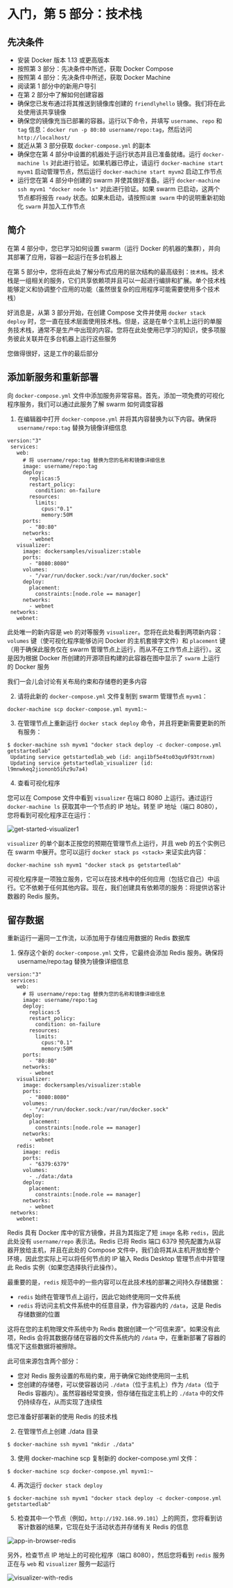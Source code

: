 #   入门，第 5 部分：技术栈

##  先决条件
-   安装 Docker 版本 1.13 或更高版本
-   按照第 3 部分：先决条件中所述，获取 Docker Compose
-   按照第 4 部分：先决条件中所述，获取 Docker Machine
-   阅读第 1 部分中的新用户导引
-   在第 2 部分中了解如何创建容器
-   确保您已发布通过将其推送到镜像库创建的 `friendlyhello` 镜像。我们将在此处使用该共享镜像
-   确保您的镜像充当已部署的容器。运行以下命令，并填写 `username`、`repo` 和 `tag` 信息：`docker run -p 80:80 username/repo:tag`，然后访问 `http://localhost/`
-   就近从第 3 部分获取 `docker-compose.yml` 的副本
-   确保您在第 4 部分中设置的机器处于运行状态并且已准备就绪。运行 `docker-machine ls` 对此进行验证。如果机器已停止，请运行 `docker-machine start myvm1` 启动管理节点，然后运行 `docker-machine start myvm2` 启动工作节点
-   运行您在第 4 部分中创建的 swarm 并使其做好准备。运行 `docker-machine ssh myvm1 "docker node ls"` 对此进行验证。如果 swarm 已启动，这两个节点都将报告 `ready` 状态。如果未启动，请按照`设置 swarm` 中的说明重新初始化 `swarm` 并加入工作节点

##  简介

在第 4 部分中，您已学习如何设置 swarm（运行 Docker 的机器的集群），并向其部署了应用，容器一起运行在多台机器上

在第 5 部分中，您将在此处了解分布式应用的层次结构的最高级别：`技术栈`。技术栈是一组相关的服务，它们共享依赖项并且可以一起进行编排和扩展。单个技术栈能够定义和协调整个应用的功能（虽然很复杂的应用程序可能需要使用多个技术栈）

好消息是，从第 3 部分开始，在创建 Compose 文件并使用 `docker stack deploy` 时，您一直在技术层面使用技术栈。但是，这是在单个主机上运行的单服务技术栈，通常不是生产中出现的内容。您将在此处使用已学习的知识，使多项服务彼此关联并在多台机器上运行这些服务

您做得很好，这是工作的最后部分

##  添加新服务和重新部署

向 `docker-compose.yml` 文件中添加服务非常容易。首先，添加一项免费的可视化程序服务，我们可以通过此服务了解 swarm 如何调度容器

1.  在编辑器中打开 `docker-compose.yml` 并将其内容替换为以下内容。确保将 `username/repo:tag` 替换为镜像详细信息
```
version:"3"
 services:
   web:
     # 将 username/repo:tag 替换为您的名称和镜像详细信息
     image: username/repo:tag
     deploy:
       replicas:5
       restart_policy:
         condition: on-failure
       resources:
         limits:
           cpus:"0.1"
           memory:50M
     ports:
       - "80:80"
     networks:
       - webnet
   visualizer:
     image: dockersamples/visualizer:stable
     ports:
       - "8080:8080"
     volumes:
       - "/var/run/docker.sock:/var/run/docker.sock"
     deploy:
       placement:
         constraints:[node.role == manager]
     networks:
       - webnet
 networks:
   webnet:
```

此处唯一的新内容是 `web` 的对等服务 `visualizer`。您将在此处看到两项新内容：`volumes` 键（使可视化程序能够访问 Docker 的主机套接字文件）和 `placement` 键（用于确保此服务仅在 swarm 管理节点上运行，而从不在工作节点上运行）。这是因为根据 Docker 所创建的开源项目构建的此容器在图中显示了 `swarm` 上运行的 Docker 服务

我们一会儿会讨论有关布局约束和存储卷的更多内容

2.  请将此新的 `docker-compose.yml` 文件复制到 swarm 管理节点 `myvm1`：
```
docker-machine scp docker-compose.yml myvm1:~
```

3.  在管理节点上重新运行 `docker stack deploy` 命令，并且将更新需要更新的所有服务：
```
$ docker-machine ssh myvm1 "docker stack deploy -c docker-compose.yml getstartedlab"
 Updating service getstartedlab_web (id: angi1bf5e4to03qu9f93trnxm)
 Updating service getstartedlab_visualizer (id: l9mnwkeq2jiononb5ihz9u7a4)
```

4.  查看可视化程序

您可以在 Compose 文件中看到 `visualizer` 在端口 8080 上运行。通过运行 `docker-machine ls` 获取其中一个节点的 IP 地址。转至 IP 地址（端口 8080），您将看到可视化程序正在运行：

![get-started-visualizer1](image/get-started-visualizer1.png)

`visualizer` 的单个副本正按您的预期在管理节点上运行，并且 web 的五个实例已在 swarm 中展开。您可以运行 `docker stack ps <stack>` 来证实此内容：
```
docker-machine ssh myvm1 "docker stack ps getstartedlab"
```

可视化程序是一项独立服务，它可以在技术栈中的任何应用（包括它自己）中运行。它不依赖于任何其他内容。现在，我们创建具有依赖项的服务：将提供访客计数器的 Redis 服务。

##  留存数据

重新运行一遍同一工作流，以添加用于存储应用数据的 Redis 数据库

1.  保存这个新的 `docker-compose.yml` 文件，它最终会添加 Redis 服务。确保将 username/repo:tag 替换为镜像详细信息
```
version:"3"
 services:
   web:
     # 将 username/repo:tag 替换为您的名称和镜像详细信息
     image: username/repo:tag
     deploy:
       replicas:5
       restart_policy:
         condition: on-failure
       resources:
         limits:
           cpus:"0.1"
           memory:50M
     ports:
       - "80:80"
     networks:
       - webnet
   visualizer:
     image: dockersamples/visualizer:stable
     ports:
       - "8080:8080"
     volumes:
       - "/var/run/docker.sock:/var/run/docker.sock"
     deploy:
       placement:
         constraints:[node.role == manager]
     networks:
       - webnet
   redis:
     image: redis
     ports:
       - "6379:6379"
     volumes:
       - ./data:/data
     deploy:
       placement:
         constraints:[node.role == manager]
     networks:
       - webnet
 networks:
   webnet:
```

Redis 具有 Docker 库中的官方镜像，并且为其指定了短 `image` 名称 `redis`，因此此处没有 `username/repo` 表示法。Redis 已将 Redis 端口 6379 预先配置为从容器开放给主机，并且在此处的 Compose 文件中，我们会将其从主机开放给整个环境，因此您实际上可以将任何节点的 IP 输入 Redis Desktop 管理节点中并管理此 Redis 实例（如果您选择执行此操作）。

最重要的是，`redis` 规范中的一些内容可以在此技术栈的部署之间持久存储数据：
-   `redis` 始终在管理节点上运行，因此它始终使用同一文件系统
-   `redis` 将访问主机文件系统中的任意目录，作为容器内的 `/data`，这是 Redis 存储数据的位置

这将在您的主机物理文件系统中为 Redis 数据创建一个“可信来源”。如果没有此项，Redis 会将其数据存储在容器的文件系统内的 `/data` 中，在重新部署了容器的情况下这些数据将被擦除。

此可信来源包含两个部分：
-   您对 Redis 服务设置的布局约束，用于确保它始终使用同一主机
-   您创建的存储卷，可以使容器访问 `./data`（位于主机上）作为 `/data`（位于 Redis 容器内）。虽然容器经常变换，但存储在指定主机上的 `./data` 中的文件仍持续存在，从而实现了连续性

您已准备好部署新的使用 Redis 的技术栈

2.  在管理节点上创建 ./data 目录
```
$ docker-machine ssh myvm1 "mkdir ./data"
```

3.  使用 docker-machine scp 复制新的 docker-compose.yml 文件：
```
$ docker-machine scp docker-compose.yml myvm1:~
```

4.  再次运行 `docker stack deploy`
```
$ docker-machine ssh myvm1 "docker stack deploy -c docker-compose.yml getstartedlab"
```

5.  检查其中一个节点（例如，`http://192.168.99.101`）上的网页，您将看到访客计数器的结果，它现在处于活动状态并存储有关 Redis 的信息

![app-in-browser-redis](image/app-in-browser-redis.png)

另外，检查节点 IP 地址上的可视化程序（端口 8080），然后您将看到 `redis` 服务正在与 `web` 和 `visualizer` 服务一起运行

![visualizer-with-redis](image/visualizer-with-redis.png)
